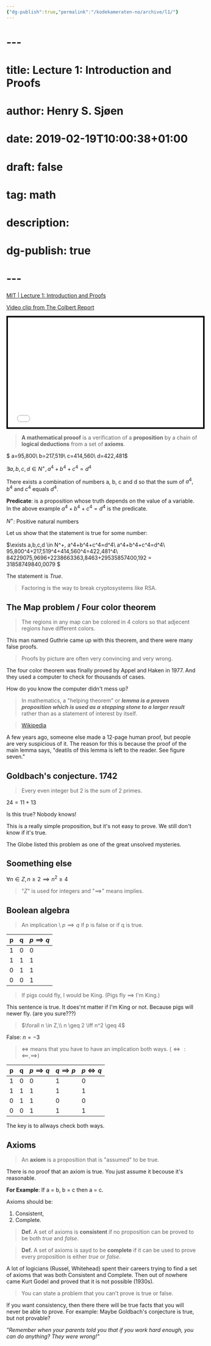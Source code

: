 ```yaml
---
{"dg-publish":true,"permalink":"/kodekameraten-no/archive/l1/"}
---
```


# ---
# title: Lecture 1: Introduction and Proofs
# author: Henry S. Sjøen
# date: 2019-02-19T10:00:38+01:00
# draft: false
# tag: math
# description: 
# dg-publish: true
# ---

[MIT | Lecture 1: Introduction and Proofs](https://ocw.mit.edu/courses/electrical-engineering-and-computer-science/6-042j-mathematics-for-computer-science-fall-2010/video-lectures/lecture-1-introduction-and-proofs/)


[Video clip from The Colbert Report](http://www.cc.com/video-playlists/kw3fj0/the-opposition-with-jordan-klepper-welcome-to-the-opposition-w--jordan-klepper/xr6owy)
<div style="background-color:#000000;width:520px;"><div style="padding:4px;"><iframe src="//media.mtvnservices.com/embed/mgid:arc:video:comedycentral.com:9e8db26a-ed00-11e0-aca6-0026b9414f30" width="512" height="288" frameborder="0" allowfullscreen="true"></iframe></div></div>

> **A mathematical prooof** is a verification of a **proposition** by a chain of **logical deductions** from a set of **axioms**.

$
a=95,800\\
b=217,519\\
c=414,560\\
d=422,481$

$\exists a,b,c,d \in N^+, a^4+b^4+c^4=d^4$

There exists a combination of numbers a, b, c and d so that the sum of $a^4,b^4$ and $c^4$ equals $d^4$.

**Predicate**: is a proposition whose truth depends on the value of a variable.
In the above example $a^4+b^4+c^4=d^4$ is the predicate.

$N^+$: Positive natural numbers

Let us show that the statement is true for some number:

$\exists a,b,c,d \in N^+, a^4+b^4+c^4=d^4\\
a^4+b^4+c^4=d^4\\
95,800^4+217,519^4+414,560^4=422,481^4\\
84229075,9696+2238663363,8463+29535857400,192 = 31858749840,0079
$

The statement is $True$. 

> Factoring is the way to break cryptosystems like RSA.

## The Map problem / Four color theorem
> The regions in any map can be colored in 4 colors so that adjecent regions have different colors.

This man named Guthrie came up with this theorem, and there were many false proofs.

> Proofs by picture are often very convincing and very wrong.

The four color theorem was finally proved by Appel and Haken in 1977.
And they used a computer to check for thousands of cases.

How do you know the computer didn't mess up?

> In mathematics, a "helping theorem" or ***lemma is a proven proposition which is used as a stepping stone to a larger result*** rather than as a statement of interest by itself. 
<!-- > The word derives from the Ancient Greek λῆμμα ("anything which is received, such as a gift, profit, or a bribe").  -->
> [Wikipedia](https://en.wikipedia.org/wiki/Lemma_(mathematics))


A few years ago, someone else made a 12-page human proof, but people are very suspicious of it. The reason for this is because the proof of the main lemma says, "deatils of this lemma is left to the reader. See figure seven."

## Goldbach's conjecture. 1742

> Every even integer but 2 is the sum of 2 primes.

$24=11+13$

Is this true? Nobody knows!  

This is a really simple proposition, but it's not easy to prove.
We still don't know if it's true.

The Globe listed this problem as one of the great unsolved mysteries.

## Soomething else

$\forall n \in Z, n \geq 2 \implies n^2 \geq 4$

> "$Z$" is used for integers and "$\implies$" means implies.

## Boolean algebra
> An implication \\
> $p\implies q$ if p is false or if q is true.

| p   | q   | $p\implies q$ |
| --- | --- | ------------- |
| 1   | 0   | 0             |
| 1   | 1   | 1             |
| 0   | 1   | 1             |
| 0   | 0   | 1             |

> If pigs could fly, I would be King.
> (Pigs fly $\implies$ I'm King.)

This sentence is true. It does'nt matter if I'm King or not.
Because pigs will newer fly. (are you sure???)

> $\forall n \in Z,\\ n \geq 2 \iff n^2 \geq 4$

False: $n = -3$

> $\iff$ means that you have to have an implication both ways.
> ($\iff : \impliedby, \implies$)

| p   | q   | $p\implies q$ | $q\implies p$ | $p \iff q$ |
| --- | --- | ------------- | ------------- | ---------- |
| 1   | 0   | 0             | 1             | 0          |
| 1   | 1   | 1             | 1             | 1          |
| 0   | 1   | 1             | 0             | 0          |
| 0   | 0   | 1             | 1             | 1          |

The key is to allways check both ways. 

## Axioms
> An **axiom** is a proposition that is "assumed" to be true.

There is no proof that an axiom is true. You just assume it becouse it's reasonable.

**For Example**: If a = b, b = c then a = c.

Axioms should be:
1. Consistent,
2. Complete.

> **Def.**
A set of axioms is **consistent** if no proposition can be proved to be both *true* and *false*.

> **Def.**
A set of axioms is sayd to be **complete** if it can be used to prove every proposition is either *true* or *false*.

A lot of logicians (Russel, Whitehead) spent their careers trying to find a set of axioms that was both Consistent and Complete.
Then out of nowhere came Kurt Godel and proved that it is not possible (1930s). 

> You can state a problem that you can't prove is true or false.

If you want consistency, then there there will be true facts that you will never be able to prove.
For example: 
Maybe Goldbach's conjecture is true, but not provable?

*"Remember when your parents told you that if you work hard enough, you can do anything? They were wrong!"*